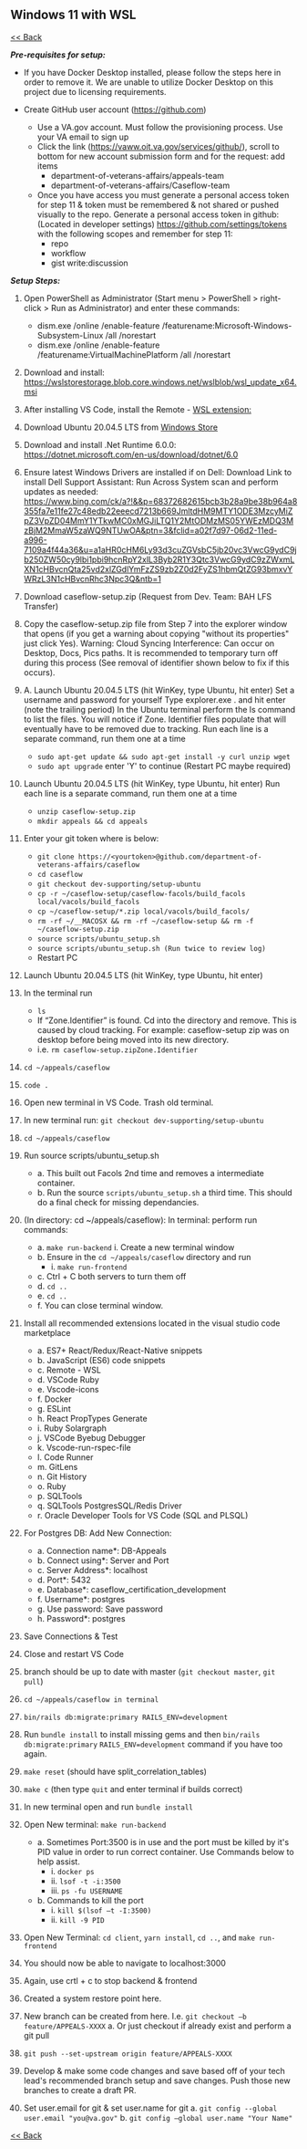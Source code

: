 ## Windows 11 with WSL #######################################################

[<< Back](README.md)

***Pre-requisites for setup:***

* If you have Docker Desktop installed, please follow the steps here in order to
remove it. We are unable to utilize Docker Desktop on this project due to licensing
requirements.

* Create GitHub user account (https://github.com)
    * Use a VA.gov account. Must follow the provisioning process. Use your VA email to
sign up
    * Click the link (https://vaww.oit.va.gov/services/github/), scroll to bottom for new
account submission form and for the request: add items
        * department-of-veterans-affairs/appeals-team
        * department-of-veterans-affairs/Caseflow-team
    * Once you have access you must generate a personal access token for step 11
& token must be remembered & not shared or pushed visually to the repo. Generate a personal access token in github: (Located in developer settings)
https://github.com/settings/tokens with the following scopes and remember for step 11:
        * repo
        * workflow
        * gist write:discussion

***Setup Steps:***

1. Open PowerShell as Administrator (Start menu > PowerShell > right-click > Run as Administrator) and enter these commands:
    * dism.exe /online /enable-feature /featurename:Microsoft-Windows-Subsystem-Linux /all /norestart
    * dism.exe /online /enable-feature /featurename:VirtualMachinePlatform /all /norestart

2. Download and install: https://wslstorestorage.blob.core.windows.net/wslblob/wsl_update_x64.msi

3. After installing VS Code, install the Remote - [WSL extension:](https://marketplace.visualstudio.com/items?itemName=ms-vscode-remote.remote-wsl)

4. Download Ubuntu 20.04.5 LTS from [Windows Store](https://apps.microsoft.com/store/search/Ubuntu)

5. Download and install .Net Runtime 6.0.0: https://dotnet.microsoft.com/en-us/download/dotnet/6.0

6. Ensure latest Windows Drivers are installed if on Dell: Download Link to install Dell Support Assistant: Run Across System scan and perform updates as needed: <https://www.bing.com/ck/a?!&&p=68372682615bcb3b28a9be38b964a8355fa7e11fe27c48edb22eeecd7213b669JmltdHM9MTY1ODE3MzcyMiZpZ3VpZD04MmY1YTkwMC0xMGJiLTQ1Y2MtODMzMS05YWEzMDQ3MzBjM2MmaW5zaWQ9NTUwOA&ptn=3&fclid=a02f7d97-06d2-11ed-a996-7109a4f44a36&u=a1aHR0cHM6Ly93d3cuZGVsbC5jb20vc3VwcG9ydC9jb250ZW50cy9lbi1pbi9hcnRpY2xlL3Byb2R1Y3Qtc3VwcG9ydC9zZWxmLXN1cHBvcnQta25vd2xlZGdlYmFzZS9zb2Z0d2FyZS1hbmQtZG93bmxvYWRzL3N1cHBvcnRhc3Npc3Q&ntb=1>

7. Download caseflow-setup.zip (Request from Dev. Team: BAH LFS Transfer)

8. Copy the caseflow-setup.zip file from Step 7 into the explorer window that opens (if you get a warning about copying "without its properties" just click Yes). Warning: Cloud Syncing Interference: Can occur on Desktop, Docs, Pics paths. It is recommended to temporary turn off during this process (See removal of identifier shown below to fix if this occurs).

9. A. Launch Ubuntu 20.04.5 LTS (hit WinKey, type Ubuntu, hit enter) Set a username and password for yourself
Type explorer.exe . and hit enter (note the trailing period)
In the Ubuntu terminal perform the ls command to list the files. You will notice if Zone. Identifier files populate that will eventually have to be removed due to tracking.
Run each line is a separate command, run them one at a time
    * ```sudo apt-get update && sudo apt-get install -y curl unzip wget```
    * ```sudo apt upgrade``` enter 'Y' to continue
(Restart PC maybe required)

10. Launch Ubuntu 20.04.5 LTS (hit WinKey, type Ubuntu, hit enter)
Run each line is a separate command, run them one at a time
    * ```unzip caseflow-setup.zip```
    * ```mkdir appeals && cd appeals```

11. Enter your git token where <yourtoken> is below:
    * ```git clone https://<yourtoken>@github.com/department-of-veterans-affairs/caseflow```
    * ```cd caseflow```
    * ```git checkout dev-supporting/setup-ubuntu```
    * ```cp -r ~/caseflow-setup/caseflow-facols/build_facols local/vacols/build_facols```
    * ```cp ~/caseflow-setup/*.zip local/vacols/build_facols/```
    * ```rm -rf ~/__MACOSX && rm -rf ~/caseflow-setup && rm -f ~/caseflow-setup.zip```
    * ```source scripts/ubuntu_setup.sh```
    * ```source scripts/ubuntu_setup.sh (Run twice to review log)```
    * Restart PC

12. Launch Ubuntu 20.04.5 LTS (hit WinKey, type Ubuntu, hit enter)

13. In the terminal run
    * ```ls```
    * If “Zone.Identifier” is found. Cd into the directory and remove. This is caused by cloud tracking. For example: caseflow-setup zip was on desktop before being moved into its new directory.
    * i.e. ```rm caseflow-setup.zipZone.Identifier```
14. ```cd ~/appeals/caseflow```

15. ```code .```

16. Open new terminal in VS Code. Trash old terminal.

17. In new terminal run: ```git checkout dev-supporting/setup-ubuntu```

18. ```cd ~/appeals/caseflow```

19. Run source scripts/ubuntu_setup.sh
    * a. This built out Facols 2nd time and removes a intermediate container.
    * b. Run the source `scripts/ubuntu_setup.sh` a third time. This should do a final check for missing dependancies.

20. (In directory: cd ~/appeals/caseflow): In terminal: perform run commands:
    * a. `make run-backend`
        i. Create a new terminal window
    * b. Ensure in the ```cd ~/appeals/caseflow``` directory and run
        * i. ```make run-frontend```
    * c. Ctrl + C both servers to turn them off
    * d. ```cd ..```
    * e. ```cd ..```
    * f. You can close terminal window.

21. Install all recommended extensions located in the visual studio code marketplace
    * a. ES7+ React/Redux/React-Native snippets
    * b. JavaScript (ES6) code snippets
    * c. Remote - WSL
    * d. VSCode Ruby
    * e. Vscode-icons
    * f. Docker
    * g. ESLint
    * h. React PropTypes Generate
    * i. Ruby Solargraph
    * j. VSCode Byebug Debugger
    * k. Vscode-run-rspec-file
    * l. Code Runner
    * m. GitLens
    * n. Git History
    * o. Ruby
    * p. SQLTools
    * q. SQLTools PostgresSQL/Redis Driver
    * r. Oracle Developer Tools for VS Code (SQL and PLSQL)

22. For Postgres DB: Add New Connection:
    * a. Connection name*: DB-Appeals
    * b. Connect using*: Server and Port
    * c. Server Address*: localhost
    * d. Port*: 5432
    * e. Database*: caseflow_certification_development
    * f. Username*: postgres
    * g. Use password: Save password
    * h. Password*: postgres

23. Save Connections & Test

24. Close and restart VS Code

25. branch should be up to date with master (```git checkout master```, ```git pull```)

26. ```cd ~/appeals/caseflow in terminal```

27. ```bin/rails db:migrate:primary RAILS_ENV=development```

28. Run ```bundle install``` to install missing gems and then ```bin/rails db:migrate:primary``` ```RAILS_ENV=development``` command if you have too again.

29. ```make reset``` (should have split_correlation_tables)

30. ```make c``` (then type ```quit``` and enter terminal if builds correct)

31. In new terminal open and run ```bundle install```

32. Open New terminal: ```make run-backend```
    * a. Sometimes Port:3500 is in use and the port must be killed by it's PID value in order to run correct container. Use Commands below to help assist.
        * i. ```docker ps```
        * ii. ```lsof -t -i:3500```
        * iii. ```ps -fu USERNAME```
    * b. Commands to kill the port
        * i. ```kill $(lsof –t -I:3500)```
        * ii. ```kill -9 PID```

33. Open New Terminal: ```cd client```, ```yarn install```, ```cd ..```, and ```make run-frontend```

34. You should now be able to navigate to localhost:3000

35. Again, use crtl + c to stop backend & frontend

36. Created a system restore point here.

37. New branch can be created from here. I.e. ```git checkout –b feature/APPEALS-XXXX```
    a. Or just checkout if already exist and perform a git pull

38. ```git push --set-upstream origin feature/APPEALS-XXXX```

39. Develop & make some code changes and save based off of your tech lead's recommended branch setup and save changes. Push those new branches to create a draft PR.

40. Set user.email for git & set user.name for git
    a. ```git config --global user.email "you@va.gov"```
    b. ```git config –global user.name "Your Name"```

[<< Back](README.md)
